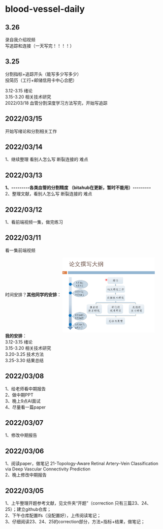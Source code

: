 # blood-vessel-daily
<!-- overleaf https://www.overleaf.com/project/62208087dede1e19950d3295  -->

## 3.26
录自我介绍视频  
写追踪和连接（一天写完！！！！）

## 3.25  
分割指标+追踪开头（能写多少写多少）  
投简历（工行+邮储信用卡中心合肥）

3.12-3.15 绪论  
3.15-3.20 相关技术研究  
2022/03/18  血管分割深度学习方法写完，开始写追踪  

## 2022/03/15
开始写绪论和分割相关工作

## 2022/03/14
1、继续整理  看别人怎么写 断裂连接的 难点

## 2022/03/13
**1、---------各类血管的分割精度 （bitahub在更新，暂时不能用）---------**  
2、整理文献，看别人怎么写 断裂连接的 难点   

## 2022/03/12
1、看前端视频一集，做完练习  

## 2022/03/11  
看一集前端视频  

时间安排？**其他同学的安排**：
<img src="./source/其他同学的进度安排.png" width = "300" alt="借鉴其他的安排" align=center />  
**我的安排**：  
3.12-3.15 绪论  
3.15-3.20 相关技术研究  
3.20-3.25 技术方法  
3.25-3.30 结果总结  


## 2022/03/08
1、给老师看中期报告  
2、做中期PPT  
3、晚上9点AI面试  
4、尽量看一篇paper

## 2022/03/07
1、修改中期报告  

## 2022/03/06
1、阅读paper，做笔记 21-Topology-Aware Retinal Artery–Vein Classification via Deep Vascular Connectivity Prediction  
2、晚上修改中期报告

## 2022/03/05
1、上午整理开题参考文献，见文件夹“开题”（correction 只有三篇23、24、25）；建立github仓库；  
2、下午仓库配置lfs（没配置好），上传阅读笔记；  
3、仔细阅读23、24、25的correction部分，方法+指标+结果，做笔记；

